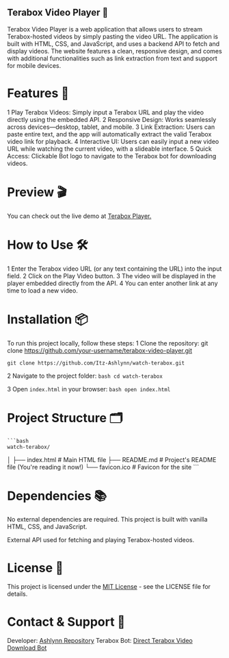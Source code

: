 ## Terabox Video Player 🎥

Terabox Video Player is a web application that allows users to stream Terabox-hosted videos by simply pasting the video URL. The application is built with HTML, CSS, and JavaScript, and uses a backend API to fetch and display videos. The website features a clean, responsive design, and comes with additional functionalities such as link extraction from text and support for mobile devices.

# Features 🚀
1 Play Terabox Videos: Simply input a Terabox URL and play the video directly using the embedded API.
2 Responsive Design: Works seamlessly across devices—desktop, tablet, and mobile.
3 Link Extraction: Users can paste entire text, and the app will automatically extract the valid Terabox video link for playback.
4 Interactive UI: Users can easily input a new video URL while watching the current video, with a slideable interface.
5 Quick Access: Clickable Bot logo to navigate to the Terabox bot for downloading videos.

# Preview 🎬
You can check out the live demo at [Terabox Player.](https://itz-ashlynn.github.io/watch-terabox/)

# How to Use 🛠️
1 Enter the Terabox video URL (or any text containing the URL) into the input field.
2 Click on the Play Video button.
3 The video will be displayed in the player embedded directly from the API.
4 You can enter another link at any time to load a new video.

# Installation 📦
To run this project locally, follow these steps:
1 Clone the repository:
git clone https://github.com/your-username/terabox-video-player.git
```git
git clone https://github.com/Itz-Ashlynn/watch-terabox.git
```

2 Navigate to the project folder:
    ```bash
    cd watch-terabox
    ```

3 Open `index.html` in your browser:
    ```bash
    open index.html
    ```
# Project Structure 🗂️
    ```bash
    watch-terabox/
│
├── index.html        # Main HTML file
├── README.md         # Project's README file (You're reading it now!)
└── favicon.ico       # Favicon for the site
    ```

# Dependencies 📚
No external dependencies are required. This project is built with vanilla HTML, CSS, and JavaScript.

External API used for fetching and playing Terabox-hosted videos.

# License 📄
This project is licensed under the [MIT License](https://github.com/Itz-Ashlynn/watch-terabox/blob/main/LICENSE) - see the LICENSE file for details.

# Contact & Support 📧
Developer: [Ashlynn Repository](https://t.me/Ashlynn_Repository)
Terabox Bot: [Direct Terabox Video Download Bot](https://t.me/Direct_Terabox_Video_DownBot)
